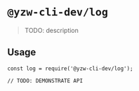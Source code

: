 # `@yzw-cli-dev/log`

> TODO: description

## Usage

```
const log = require('@yzw-cli-dev/log');

// TODO: DEMONSTRATE API
```
